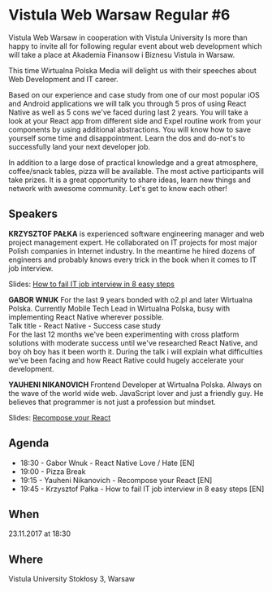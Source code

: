 # Vistula Web Warsaw Regular #6

Vistula Web Warsaw in cooperation with Vistula University Is more than happy to invite all for
following regular event about web development which will take a place at Akademia Finansow i Biznesu
Vistula in Warsaw.

This time Wirtualna Polska Media will delight us with their speeches about Web Development and IT
career.

Based on our experience and case study from one of our most popular iOS and Android applications we
will talk you through 5 pros of using React Native as well as 5 cons we've faced during last 2
years. You will take a look at your React app from different side and Expel routine work from your
components by using additional abstractions. You will know how to save yourself some time and
disappointment. Learn the dos and do-not's to successfully land your next developer job.

In addition to a large dose of practical knowledge and a great atmosphere, coffee/snack tables,
pizza will be available. The most active participants will take prizes. It is a great opportunity to
share ideas, learn new things and network with awesome community. Let's get to know each other!

## Speakers

**KRZYSZTOF PAŁKA** is experienced software engineering manager and web project management expert. He
collaborated on IT projects for most major Polish companies in Internet industry. In the meantime he
hired dozens of engineers and probably knows every trick in the book when it comes to IT job
interview.

Slides: [How to fail IT job interview in 8 easy steps](howtofailinterview/How%20to%20fail%20IT%20job%20interview%20in%208%20easy%20steps.pdf)

**GABOR WNUK** For the last 9 years bonded with o2.pl and later Wirtualna Polska. Currently Mobile Tech
Lead in Wirtualna Polska, busy with implementing React Native wherever possible.\
Talk title - React Native - Success case study\
For the last 12 months we've been experimenting with cross platform solutions with moderate success
until we've researched React Native, and boy oh boy has it been worth it. During the talk i will
explain what difficulties we've been facing and how React Rative could hugely accelerate your
development.

**YAUHENI NIKANOVICH** Frontend Developer at Wirtualna Polska. Always on the wave of the world wide web.
JavaScript lover and just a friendly guy. He believes that programmer is not just a profession but
mindset.

Slides: [Recompose your React](Recompose-your-React/Recompose-react.pdf)

## Agenda

* 18:30 - Gabor Wnuk - React Native Love / Hate [EN]
* 19:00 - Pizza Break
* 19:15 - Yauheni Nikanovich - Recompose your React [EN]
* 19:45 - Krzysztof Pałka - How to fail IT job interview in 8 easy steps [EN]

## When

23.11.2017 at 18:30

## Where

Vistula University Stokłosy 3, Warsaw
